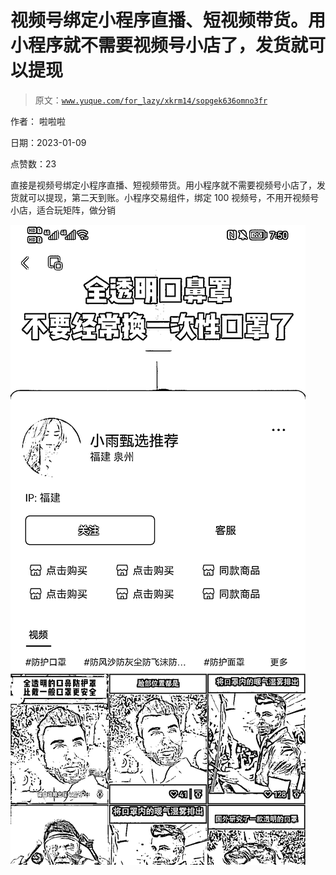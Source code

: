 # 视频号绑定小程序直播、短视频带货。用小程序就不需要视频号小店了，发货就可以提现

> 原文：[`www.yuque.com/for_lazy/xkrm14/sopgek636omno3fr`](https://www.yuque.com/for_lazy/xkrm14/sopgek636omno3fr)



作者： 啦啦啦 

日期：2023-01-09 

点赞数：23 

直接是视频号绑定小程序直播、短视频带货。用小程序就不需要视频号小店了，发货就可以提现，第二天到账。小程序交易组件，绑定 100 视频号，不用开视频号小店，适合玩矩阵，做分销 

![](img/e83dea86eeaf36ca74cdfb74327a5937.png) 

